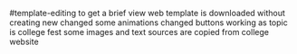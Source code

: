 #template-editing
to get a brief view web template is downloaded without creating new
changed some animations 
changed buttons working
as topic is college fest some images and text sources are copied from college website
